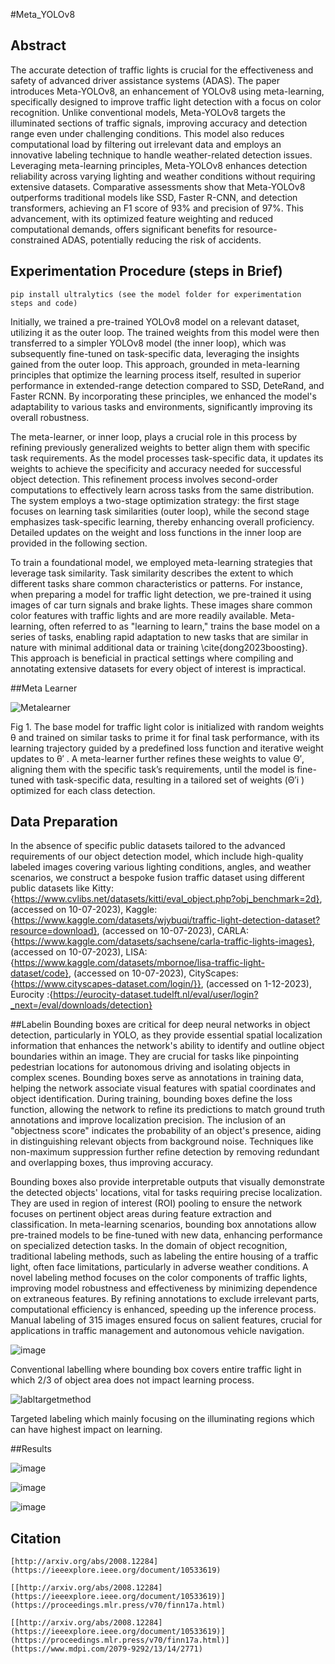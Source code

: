 #Meta_YOLOv8
## Abstract
The accurate detection of traffic lights is crucial for the effectiveness and safety of advanced driver assistance systems (ADAS). The paper introduces Meta-YOLOv8, an enhancement of YOLOv8 using meta-learning, specifically designed to improve traffic light detection with a focus on color recognition. Unlike conventional models, Meta-YOLOv8 targets the illuminated sections of traffic signals, improving accuracy and detection range even under challenging conditions. This model also reduces computational load by filtering out irrelevant data and employs an innovative labeling technique to handle weather-related detection issues. Leveraging meta-learning principles, Meta-YOLOv8 enhances detection reliability across varying lighting and weather conditions without requiring extensive datasets. Comparative assessments show that Meta-YOLOv8 outperforms traditional models like SSD, Faster R-CNN, and detection transformers, achieving an F1 score of 93% and precision of 97%. This advancement, with its optimized feature weighting and reduced computational demands, offers significant benefits for resource-constrained ADAS, potentially reducing the risk of accidents.

## Experimentation Procedure  (steps in Brief)
```
pip install ultralytics (see the model folder for experimentation steps and code)
```
Initially, we trained a pre-trained YOLOv8 model on a relevant dataset, utilizing it as the outer loop. The trained weights from this model were then transferred to a simpler YOLOv8 model (the inner loop), which was subsequently fine-tuned on task-specific data, leveraging the insights gained from the outer loop. This approach, grounded in meta-learning principles that optimize the learning process itself, resulted in superior performance in extended-range detection compared to SSD, DeteRand, and Faster RCNN. By incorporating these principles, we enhanced the model's adaptability to various tasks and environments, significantly improving its overall robustness.

The meta-learner, or inner loop, plays a crucial role in this process by refining previously generalized weights to better align them with specific task requirements. As the model processes task-specific data, it updates its weights to achieve the specificity and accuracy needed for successful object detection. This refinement process involves second-order computations to effectively learn across tasks from the same distribution. The system employs a two-stage optimization strategy: the first stage focuses on learning task similarities (outer loop), while the second stage emphasizes task-specific learning, thereby enhancing overall proficiency. Detailed updates on the weight and loss functions in the inner loop are provided in the following section.

To train a foundational model, we employed meta-learning strategies that leverage task similarity. Task similarity describes the extent to which different tasks share common characteristics or patterns. For instance, when preparing a model for traffic light detection, we pre-trained it using images of car turn signals and brake lights. These images share common color features with traffic lights and are more readily available. Meta-learning, often referred to as "learning to learn," trains the base model on a series of tasks, enabling rapid adaptation to new tasks that are similar in nature with minimal additional data or training \cite{dong2023boosting}. This approach is beneficial in practical settings where compiling and annotating extensive datasets for every object of interest is impractical.

##Meta Learner

![Metalearner](https://github.com/user-attachments/assets/e7a31999-e7b8-4e08-bdd0-c78f5287269a)

Fig 1. The base model for traffic light color is initialized with random weights θ and trained on
similar tasks to prime it for final task performance, with its learning trajectory guided by a predefined
loss function and iterative weight updates to θ′
. A meta-learner further refines these weights to
value Θ′, aligning them with the specific task’s requirements, until the model is fine-tuned with
task-specific data, resulting in a tailored set of weights (Θ′i ) optimized for each class detection.

## Data Preparation
In the absence of specific public datasets tailored to the advanced requirements of our object detection model, which include high-quality labeled images covering various lighting conditions, angles, and weather scenarios, we construct a bespoke fusion traffic dataset using different public datasets like Kitty: {https://www.cvlibs.net/datasets/kitti/eval_object.php?obj_benchmark=2d},  (accessed on 10-07-2023), 
Kaggle: {https://www.kaggle.com/datasets/wjybuqi/traffic-light-detection-dataset?resource=download},  (accessed on 10-07-2023), 
CARLA: {https://www.kaggle.com/datasets/sachsene/carla-traffic-lights-images},  (accessed on 10-07-2023), 
LISA: {https://www.kaggle.com/datasets/mbornoe/lisa-traffic-light-dataset/code}, (accessed on 10-07-2023), 
CityScapes: {https://www.cityscapes-dataset.com/login/}}, (accessed on 1-12-2023), 
Eurocity :{https://eurocity-dataset.tudelft.nl/eval/user/login?_next=/eval/downloads/detection}

##Labelin
Bounding boxes are critical for deep neural networks in object detection, particularly in YOLO, as they provide essential spatial localization information that enhances the network's ability to identify and outline object boundaries within an image. They are crucial for tasks like pinpointing pedestrian locations for autonomous driving and isolating objects in complex scenes. Bounding boxes serve as annotations in training data, helping the network associate visual features with spatial coordinates and object identification. During training, bounding boxes define the loss function, allowing the network to refine its predictions to match ground truth annotations and improve localization precision. The inclusion of an "objectness score" indicates the probability of an object's presence, aiding in distinguishing relevant objects from background noise. Techniques like non-maximum suppression further refine detection by removing redundant and overlapping boxes, thus improving accuracy.

Bounding boxes also provide interpretable outputs that visually demonstrate the detected objects' locations, vital for tasks requiring precise localization. They are used in region of interest (ROI) pooling to ensure the network focuses on pertinent object areas during feature extraction and classification. In meta-learning scenarios, bounding box annotations allow pre-trained models to be fine-tuned with new data, enhancing performance on specialized detection tasks. In the domain of object recognition, traditional labeling methods, such as labeling the entire housing of a traffic light, often face limitations, particularly in adverse weather conditions. A novel labeling method focuses on the color components of traffic lights, improving model robustness and effectiveness by minimizing dependence on extraneous features. By refining annotations to exclude irrelevant parts, computational efficiency is enhanced, speeding up the inference process. Manual labeling of 315 images ensured focus on salient features, crucial for applications in traffic management and autonomous vehicle navigation.

![image](https://github.com/user-attachments/assets/9a70e057-29f6-467d-8a29-1a7ec6e12172)

Conventional labelling where bounding box covers entire traffic light in which 2/3 of object
area does not impact learning process.


![labltargetmethod](https://github.com/user-attachments/assets/bab97a36-ec8d-4c71-81ea-d90fac2315e7)


Targeted labeling which mainly focusing on the illuminating regions which can have
highest impact on learning.



##Results


![image](https://github.com/user-attachments/assets/90f14931-baa1-4a67-8e47-471c24c9feec)


![image](https://github.com/user-attachments/assets/39207c75-dd46-4d7f-8886-04841d89c5e0)


![image](https://github.com/user-attachments/assets/5a10338b-fa65-41d1-8b0e-8ee421475850)


## Citation

```
[http://arxiv.org/abs/2008.12284](https://ieeexplore.ieee.org/document/10533619)

```

```
[[http://arxiv.org/abs/2008.12284](https://ieeexplore.ieee.org/document/10533619)](https://proceedings.mlr.press/v70/finn17a.html)

```

```
[[http://arxiv.org/abs/2008.12284](https://ieeexplore.ieee.org/document/10533619)](https://proceedings.mlr.press/v70/finn17a.html)](https://www.mdpi.com/2079-9292/13/14/2771)

```


